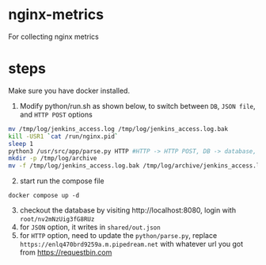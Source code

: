 # nginx-metrics
For collecting nginx metrics
# steps
Make sure you have docker installed.
1. Modify python/run.sh as shown below, to switch between `DB`, `JSON file`, and `HTTP POST` options
``` bash
mv /tmp/log/jenkins_access.log /tmp/log/jenkins_access.log.bak
kill -USR1 `cat /run/nginx.pid`
sleep 1
python3 /usr/src/app/parse.py HTTP #HTTP -> HTTP POST, DB -> database, JSON -> json file
mkdir -p /tmp/log/archive
mv -f /tmp/log/jenkins_access.log.bak /tmp/log/archive/jenkins_access.log.bak
```
2. start run the compose file

```
docker compose up -d
```
3. checkout the database by visiting http://localhost:8080, login with `root/nv2mNzUig3fG8RUz`
4. for `JSON` option, it writes in `shared/out.json`
5. for `HTTP` option, need to update the `python/parse.py`, replace `https://enlq470brd9259a.m.pipedream.net` with whatever url you got from https://requestbin.com